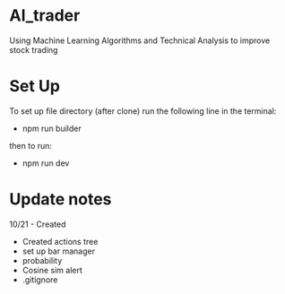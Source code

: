 # AI_trader
Using Machine Learning Algorithms and Technical Analysis to improve stock trading 


# Set Up

To set up file directory (after clone) run the following line in the terminal:
- npm run builder

then to run:
- npm run dev


# Update notes

10/21 - Created


- Created actions tree
- set up bar manager
- probability
- Cosine sim alert
- .gitignore